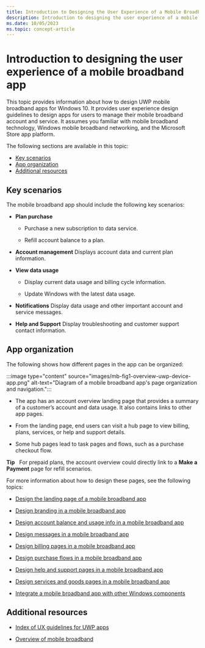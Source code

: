 ```yaml
---
title: Introduction to Designing the User Experience of a Mobile Broadband App
description: Introduction to designing the user experience of a mobile broadband app
ms.date: 10/05/2023
ms.topic: concept-article
---
```


# Introduction to designing the user experience of a mobile broadband app

This topic provides information about how to design UWP mobile broadband apps for Windows 10. It provides user experience design guidelines to design apps for users to manage their mobile broadband account and service. It assumes you familiar with mobile broadband technology, Windows mobile broadband networking, and the Microsoft Store app platform.

The following sections are available in this topic:

- [Key scenarios](#key-scenarios)
- [App organization](#app-organization)
- [Additional resources](#additional-resources)

## Key scenarios

The mobile broadband app should include the following key scenarios:

- **Plan purchase**

  - Purchase a new subscription to data service.

  - Refill account balance to a plan.

- **Account management** Displays account data and current plan information.

- **View data usage**

  - Display current data usage and billing cycle information.

  - Update Windows with the latest data usage.

- **Notifications** Display data usage and other important account and service messages.

- **Help and Support** Display troubleshooting and customer support contact information.

## App organization

The following shows how different pages in the app can be organized:

:::image type="content" source="images/mb-fig1-overview-uwp-device-app.png" alt-text="Diagram of a mobile broadband app's page organization and navigation.":::

- The app has an account overview landing page that provides a summary of a customer’s account and data usage. It also contains links to other app pages.

- From the landing page, end users can visit a hub page to view billing, plans, services, or help and support details.

- Some hub pages lead to task pages and flows, such as a purchase checkout flow.

**Tip**  
For prepaid plans, the account overview could directly link to a **Make a Payment** page for refill scenarios.

For more information about how to design these pages, see the following topics:

- [Design the landing page of a mobile broadband app](design-the-landing-page-of-a-mobile-broadband-app.md)

- [Design branding in a mobile broadband app](design-branding-in-a-mobile-broadband-app.md)

- [Design account balance and usage info in a mobile broadband app](design-account-balance-and-usage-info-in-a-mobile-broadband-app.md)

- [Design messages in a mobile broadband app](design-messages-in-a-mobile-broadband-app.md)

- [Design billing pages in a mobile broadband app](design-billing-pages-in-a-mobile-broadband-app.md)

- [Design purchase flows in a mobile broadband app](design-purchase-flows-in-a-mobile-broadband-app.md)

- [Design help and support pages in a mobile broadband app](design-help-and-support-pages-in-a-mobile-broadband-app.md)

- [Design services and goods pages in a mobile broadband app](design-services-and-goods-pages-in-a-mobile-broadband-app.md)

- [Integrate a mobile broadband app with other Windows components](integrate-a-mobile-broadband-app-with-other-windows-components.md)

## Additional resources

- [Index of UX guidelines for UWP apps](https://developer.microsoft.com/windows/apps/design)

- [Overview of mobile broadband](overview-of-mobile-broadband.md)
